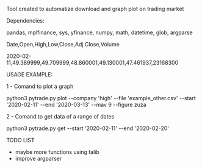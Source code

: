
Tool created to automatize download and graph plot on trading market

Dependencies:

pandas, mplfinance, sys, yfinance, numpy, math, datetime, glob, argparse


Date,Open,High,Low,Close,Adj Close,Volume

2020-02-11,49.389999,49.709999,48.860001,49.130001,47.461937,23168300



USAGE EXAMPLE:

1 - Comand to plot a graph

python3 pytrade.py plot --company 'high' --file 'example_other.csv' --start '2020-02-11' --end '2020-03-13' --mav 9 --figure zuza

2 - Comand to get data of a range of dates

python3 pytrade.py  get --start '2020-02-11' --end '2020-02-20'

TODO LIST

- maybe more functions using talib
- improve argparser

